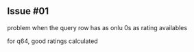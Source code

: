 ## Issue #01
problem when the query row has as onlu 0s as rating availables

for q64, good ratings calculated